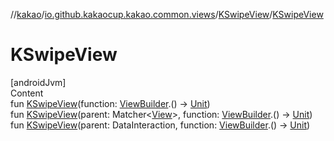 //[kakao](../../../index.md)/[io.github.kakaocup.kakao.common.views](../index.md)/[KSwipeView](index.md)/[KSwipeView](-k-swipe-view.md)



# KSwipeView  
[androidJvm]  
Content  
fun [KSwipeView](-k-swipe-view.md)(function: [ViewBuilder](../../io.github.kakaocup.kakao.common.builders/-view-builder/index.md).() -> [Unit](https://kotlinlang.org/api/latest/jvm/stdlib/kotlin/-unit/index.html))  
fun [KSwipeView](-k-swipe-view.md)(parent: Matcher<[View](https://developer.android.com/reference/kotlin/android/view/View.html)>, function: [ViewBuilder](../../io.github.kakaocup.kakao.common.builders/-view-builder/index.md).() -> [Unit](https://kotlinlang.org/api/latest/jvm/stdlib/kotlin/-unit/index.html))  
fun [KSwipeView](-k-swipe-view.md)(parent: DataInteraction, function: [ViewBuilder](../../io.github.kakaocup.kakao.common.builders/-view-builder/index.md).() -> [Unit](https://kotlinlang.org/api/latest/jvm/stdlib/kotlin/-unit/index.html))  



